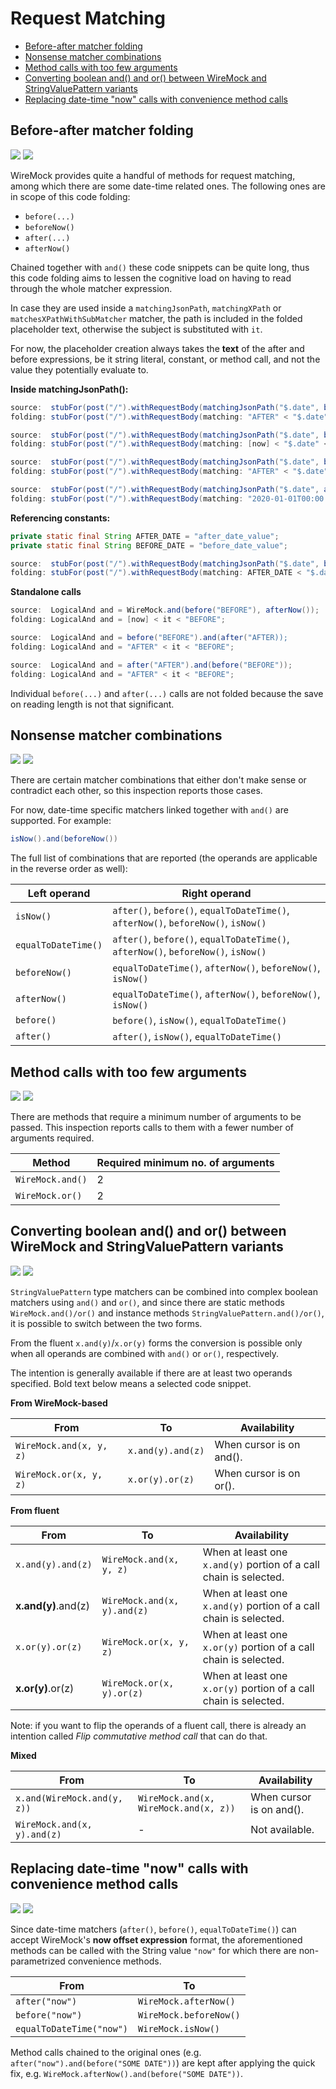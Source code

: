 # Request Matching

- [Before-after matcher folding](#before-after-matcher-folding)
- [Nonsense matcher combinations](#nonsense-matcher-combinations)
- [Method calls with too few arguments](#method-calls-with-too-few-arguments)
- [Converting boolean and() and or() between WireMock and StringValuePattern variants](#converting-boolean-and-and-or-between-wiremock-and-stringvaluepattern-variants)
- [Replacing date-time "now" calls with convenience method calls](#replacing-date-time-now-calls-with-convenience-method-calls)

## Before-after matcher folding

![](https://img.shields.io/badge/codefolding-orange) ![](https://img.shields.io/badge/since-1.0.0-blue)

WireMock provides quite a handful of methods for request matching, among which there are some date-time related ones. The following ones are in scope of this code folding:

- `before(...)`
- `beforeNow()`
- `after(...)`
- `afterNow()`

Chained together with `and()` these code snippets can be quite long, thus this code folding aims to lessen the cognitive load on having to read through the
whole matcher expression.

In case they are used inside a `matchingJsonPath`, `matchingXPath` or `matchesXPathWithSubMatcher` matcher, the path is included in the folded placeholder text,
otherwise the subject is substituted with `it`.

For now, the placeholder creation always takes the **text** of the after and before expressions, be it string literal, constant, or method call, and not the value
they potentially evaluate to.

**Inside matchingJsonPath():**
```java
source:  stubFor(post("/").withRequestBody(matchingJsonPath("$.date", before("BEFORE").and(after("AFTER")))));
folding: stubFor(post("/").withRequestBody(matching: "AFTER" < "$.date" < "BEFORE"));

source:  stubFor(post("/").withRequestBody(matchingJsonPath("$.date", before("BEFORE").and(afterNow()))));
folding: stubFor(post("/").withRequestBody(matching: [now] < "$.date" < "BEFORE"));

source:  stubFor(post("/").withRequestBody(matchingJsonPath("$.date", beforeNow().and(after("AFTER")))));
folding: stubFor(post("/").withRequestBody(matching: "AFTER" < "$.date" < [now]));

source:  stubFor(post("/").withRequestBody(matchingJsonPath("$.date", and(before("2022-02-02T00:00:00"), after("2020-01-01T00:00:00")))));
folding: stubFor(post("/").withRequestBody(matching: "2020-01-01T00:00:00" < "$.date" < "2022-02-02T00:00:00"));
```

**Referencing constants:**
```java
private static final String AFTER_DATE = "after_date_value";
private static final String BEFORE_DATE = "before_date_value";

source:  stubFor(post("/").withRequestBody(matchingJsonPath("$.date", before(BEFORE_DATE).and(after(AFTER_DATE)))));
folding: stubFor(post("/").withRequestBody(matching: AFTER_DATE < "$.date" < BEFORE_DATE));
```

**Standalone calls**
```java
source:  LogicalAnd and = WireMock.and(before("BEFORE"), afterNow());
folding: LogicalAnd and = [now] < it < "BEFORE";

source:  LogicalAnd and = before("BEFORE").and(after("AFTER));
folding: LogicalAnd and = "AFTER" < it < "BEFORE";

source:  LogicalAnd and = after("AFTER").and(before("BEFORE"));
folding: LogicalAnd and = "AFTER" < it < "BEFORE";
```

Individual `before(...)` and `after(...)` calls are not folded because the save on reading length is not that significant.

## Nonsense matcher combinations

![](https://img.shields.io/badge/inspection-orange) ![](https://img.shields.io/badge/since-1.0.0-blue)

There are certain matcher combinations that either don't make sense or contradict each other, so this inspection reports those cases.

For now, date-time specific matchers linked together with `and()` are supported. For example:

```java
isNow().and(beforeNow())
```

The full list of combinations that are reported (the operands are applicable in the reverse order as well):

| Left operand        | Right operand                                                                      |
|---------------------|------------------------------------------------------------------------------------|
| `isNow()`           | `after()`, `before()`, `equalToDateTime()`, `afterNow()`, `beforeNow()`, `isNow()` |
| `equalToDateTime()` | `after()`, `before()`, `equalToDateTime()`, `afterNow()`, `beforeNow()`, `isNow()` |
| `beforeNow()`       | `equalToDateTime()`, `afterNow()`, `beforeNow()`, `isNow()`                        |
| `afterNow()`        | `equalToDateTime()`, `afterNow()`, `beforeNow()`, `isNow()`                        |
| `before()`          | `before()`, `isNow()`, `equalToDateTime()`                                         |
| `after()`           | `after()`, `isNow()`, `equalToDateTime()`                                          |

## Method calls with too few arguments

![](https://img.shields.io/badge/inspection-orange) ![](https://img.shields.io/badge/since-1.0.0-blue)

There are methods that require a minimum number of arguments to be passed. This inspection reports calls to them with a fewer number of arguments required.

| Method           | Required minimum no. of arguments |
|------------------|-----------------------------------|
| `WireMock.and()` | 2                                 |
| `WireMock.or()`  | 2                                 |

## Converting boolean and() and or() between WireMock and StringValuePattern variants

![](https://img.shields.io/badge/intention-orange) ![](https://img.shields.io/badge/since-1.0.0-blue)

`StringValuePattern` type matchers can be combined into complex boolean matchers using `and()` and `or()`,
and since there are static methods `WireMock.and()/or()` and instance methods `StringValuePattern.and()/or()`, it is possible to switch between the two forms.

From the fluent `x.and(y)`/`x.or(y)` forms the conversion is possible only when all operands are combined with `and()` or `or()`, respectively.

The intention is generally available if there are at least two operands specified. Bold text below means a selected code snippet.

**From WireMock-based**

| From                        | To                                    | Availability                                                      |
|-----------------------------|---------------------------------------|-------------------------------------------------------------------|
| `WireMock.and(x, y, z)`     | `x.and(y).and(z)`                     | When cursor is on and().                                          |
| `WireMock.or(x, y, z)`      | `x.or(y).or(z)`                       | When cursor is on or().                                           |

**From fluent**

| From                | To                          | Availability                                                      |
|---------------------|-----------------------------|-------------------------------------------------------------------|
| `x.and(y).and(z)`   | `WireMock.and(x, y, z)`     | When at least one `x.and(y)` portion of a call chain is selected. |
| **x.and(y)**.and(z) | `WireMock.and(x, y).and(z)` | When at least one `x.and(y)` portion of a call chain is selected. |
| `x.or(y).or(z)`     | `WireMock.or(x, y, z)`      | When at least one `x.or(y)` portion of a call chain is selected.  |
| **x.or(y)**.or(z)   | `WireMock.or(x, y).or(z)`   | When at least one `x.or(y)` portion of a call chain is selected.  |

Note: if you want to flip the operands of a fluent call, there is already an intention called *Flip commutative method call* that can do that.

**Mixed**

| From                        | To                                    | Availability             |
|-----------------------------|---------------------------------------|--------------------------|
| `x.and(WireMock.and(y, z))` | `WireMock.and(x, WireMock.and(x, z))` | When cursor is on and(). |
| `WireMock.and(x, y).and(z)` | -                                     | Not available.           |

## Replacing date-time "now" calls with convenience method calls

![](https://img.shields.io/badge/inspection-orange) ![](https://img.shields.io/badge/since-1.0.0-blue)

Since date-time matchers (`after()`, `before()`, `equalToDateTime()`) can accept WireMock's **now offset expression** format, the aforementioned methods
can be called with the String value `"now"` for which there are non-parametrized convenience methods.

| From                     | To                     |
|--------------------------|------------------------|
| `after("now")`           | `WireMock.afterNow()`  |
| `before("now")`          | `WireMock.beforeNow()` |
| `equalToDateTime("now")` | `WireMock.isNow()`     |

Method calls chained to the original ones (e.g. `after("now").and(before("SOME DATE"))`) are kept after applying the quick fix, e.g. `WireMock.afterNow().and(before("SOME DATE"))`.

